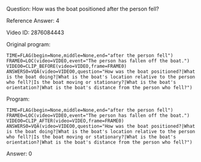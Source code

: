 Question: How was the boat positioned after the person fell?

Reference Answer: 4

Video ID: 2876084443

Original program:

```
TIME=FLAG(begin=None,middle=None,end="after the person fell")
FRAME0=LOC(video=VIDEO,event="The person has fallen off the boat.")
VIDEO0=CLIP_BEFORE(video=VIDEO,frame=FRAME0)
ANSWERS0=VQA(video=VIDEO0,question="How was the boat positioned?|What is the boat doing?|What is the boat's location relative to the person who fell?|Is the boat moving or stationary?|What is the boat's orientation?|What is the boat's distance from the person who fell?")
```

Program:

```
TIME=FLAG(begin=None,middle=None,end="after the person fell")
FRAME0=LOC(video=VIDEO,event="The person has fallen off the boat.")
VIDEO0=CLIP_AFTER(video=VIDEO,frame=FRAME0)
ANSWERS0=VQA(video=VIDEO0,question="How was the boat positioned?|What is the boat doing?|What is the boat's location relative to the person who fell?|Is the boat moving or stationary?|What is the boat's orientation?|What is the boat's distance from the person who fell?")
```

Answer: 0

